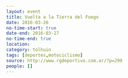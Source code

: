 ```yaml
---
layout: event 
title: Vuelta a la Tierra del Fuego
date: 2016-03-26
no-time-start: true
date-end: 2016-03-27
no-time-end: true
location: 
category: tolhuin
tags: [deportes,motociclismo]
source: http://www.rgdeportivo.com.ar/?p=299
people: []
---
```

